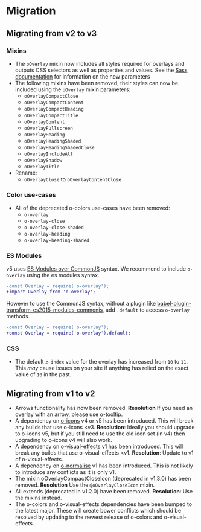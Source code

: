 
# Migration

## Migrating from v2 to v3

### Mixins

- The `oOverlay` mixin now includes all styles required for overlays and outputs CSS selectors as well as properties and values. See the [Sass documentation](README.md#sass) for information on the new parameters
- The following mixins have been removed, their styles can now be included using the `oOverlay` mixin parameters:
  - `oOverlayCompactClose`
  - `oOverlayCompactContent`
  - `oOverlayCompactHeading`
  - `oOverlayCompactTitle`
  - `oOverlayContent`
  - `oOverlayFullscreen`
  - `oOverlayHeading`
  - `oOverlayHeadingShaded`
  - `oOverlayHeadingShadedClose`
  - `oOverlayIncludeAll`
  - `oOverlayShadow`
  - `oOverlayTitle`
- Rename:
  - `oOverlayClose` to `oOverlayContentClose`

### Color use-cases

- All of the deprecated o-colors use-cases have been removed:
  - `o-overlay`
  - `o-overlay-close`
  - `o-overlay-close-shaded`
  - `o-overlay-heading`
  - `o-overlay-heading-shaded`

### ES Modules

v5 uses [ES Modules over CommonJS](https://hacks.mozilla.org/2018/03/es-modules-a-cartoon-deep-dive/) syntax. We recommend to include `o-overlay` using the es modules syntax.

```diff
-const Overlay = require('o-overlay');
+import Overlay from 'o-overlay';
```

However to use the CommonJS syntax, without a plugin like [babel-plugin-transform-es2015-modules-commonjs](https://babeljs.io/docs/en/babel-plugin-transform-es2015-modules-commonjs), add `.default` to access `o-overlay` methods.

```diff
-const Overlay = require('o-overlay');
+const Overlay = require('o-overlay').default;
```

### CSS

- The default `z-index` value for the overlay has increased from `10` to `11`. This _may_ cause issues on your site if anything has relied on the exact value of `10` in the past.

## Migrating from v1 to v2

- Arrows functionality has now been removed. __Resolution__ If you need an overlay with an arrow, please use [o-tooltip](http://github.com/financial-times/o-tooltip).
- A dependency on [o-icons](http://github.com/financial-times/o-icons) v4 or v5 has been introduced. This will break any builds that use o-icons <v3. __Resolution__: Ideally you should upgrade to o-icons v5, but if you still need to use the old icon set (in v4) then upgrading to o-icons v4 will also work.
- A dependency on [o-visual-effects](http://github.com/financial-times/o-visual-effects) v1 has been introduced. This will break any builds that use o-visual-effects <v1. __Resolution__: Update to v1 of o-visual-effects.
- A dependency on [o-normalise](http://github.com/financial-times/o-normalise) v1 has been introduced. This is not likely to introduce any conflicts as it is only v1.
- The mixin oOverlayCompactCloseIcon (deprecated in v1.3.0) has been removed. __Resolution__ Use the `@oOverlayCloseIcon` mixin.
- All extends (deprecated in v1.2.0) have been removed. __Resolution__: Use the mixins instead.
- The o-colors and o-visual-effects dependencies have been bumped to the latest major. These will create bower conflicts which should be resolved by updating to the newest release of o-colors and o-visual-effects.
